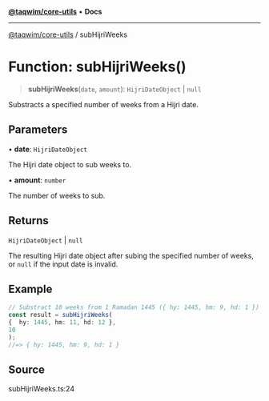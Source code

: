 [**@taqwim/core-utils**](../README.md) • **Docs**

***

[@taqwim/core-utils](../globals.md) / subHijriWeeks

# Function: subHijriWeeks()

> **subHijriWeeks**(`date`, `amount`): `HijriDateObject` \| `null`

Substracts a specified number of weeks from a Hijri date.

## Parameters

• **date**: `HijriDateObject`

The Hijri date object to sub weeks to.

• **amount**: `number`

The number of weeks to sub.

## Returns

`HijriDateObject` \| `null`

The resulting Hijri date object after subing the specified number of weeks, or `null` if the input date is invalid.

## Example

```ts
// Substract 10 weeks from 1 Ramadan 1445 ({ hy: 1445, hm: 9, hd: 1 })
const result = subHijriWeeks(
{  hy: 1445, hm: 11, hd: 12 },
10
);
//=> { hy: 1445, hm: 9, hd: 1 }
```

## Source

subHijriWeeks.ts:24

